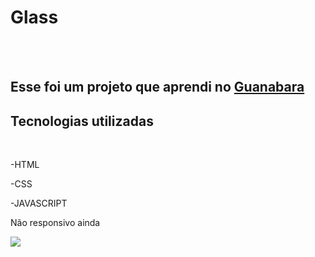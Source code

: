 <h1>Glass</h1>
<br>
<br>
<h2>Esse foi um projeto que aprendi no <a href="https://www.cursoemvideo.com/cursos/">Guanabara</a></h2>

<h2>Tecnologias utilizadas</h2>
<br>
  <p>-HTML</p>
  <p>-CSS</p>
  <p>-JAVASCRIPT</p>

  <p>Não responsivo ainda</p>

<img src="https://github.com/GabrielFelix22/projeto-glass/blob/master/assets/Glass-computer.png?raw=true"/>
